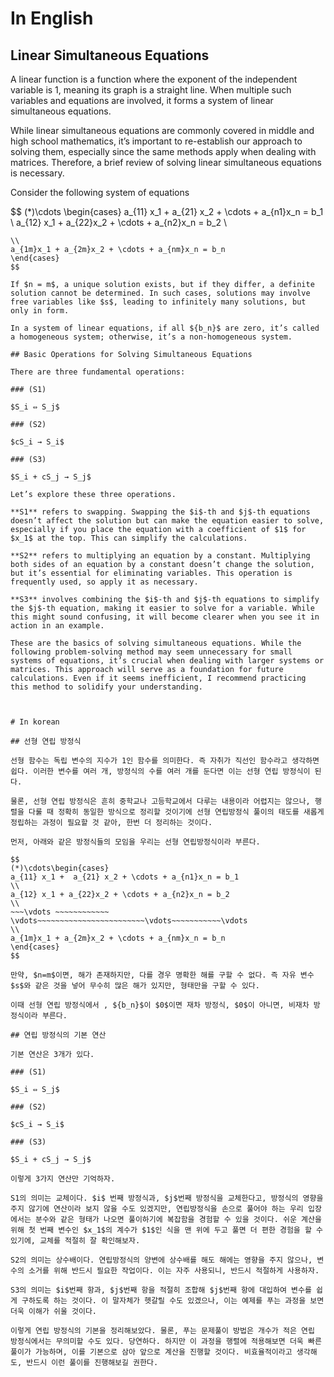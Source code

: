 # In English

## Linear Simultaneous Equations

A linear function is a function where the exponent of the independent variable is 1, meaning its graph is a straight line. When multiple such variables and equations are involved, it forms a system of linear simultaneous equations.

While linear simultaneous equations are commonly covered in middle and high school mathematics, it’s important to re-establish our approach to solving them, especially since the same methods apply when dealing with matrices. Therefore, a brief review of solving linear simultaneous equations is necessary.

Consider the following system of equations

$$
(*)\cdots \begin{cases}
a_{11} x_1 +  a_{21} x_2 + \cdots + a_{n1}x_n = b_1
\\
a_{12} x_1 + a_{22}x_2 + \cdots + a_{n2}x_n = b_2
\\
~~~\vdots ~~~~~~~~~~~~ \vdots~~~~~~~~~~~~~~~~~~~~~~~~\vdots~~~~~~~~~~~\vdots 
\\
a_{1m}x_1 + a_{2m}x_2 + \cdots + a_{nm}x_n = b_n
\end{cases}
$$

If $n = m$, a unique solution exists, but if they differ, a definite solution cannot be determined. In such cases, solutions may involve free variables like $s$, leading to infinitely many solutions, but only in form.

In a system of linear equations, if all ${b_n}$ are zero, it’s called a homogeneous system; otherwise, it’s a non-homogeneous system.

## Basic Operations for Solving Simultaneous Equations

There are three fundamental operations:

### (S1)

$S_i ⇔ S_j$

### (S2)

$cS_i → S_i$

### (S3)

$S_i + cS_j → S_j$

Let’s explore these three operations.

**S1** refers to swapping. Swapping the $i$-th and $j$-th equations doesn’t affect the solution but can make the equation easier to solve, especially if you place the equation with a coefficient of $1$ for $x_1$ at the top. This can simplify the calculations.

**S2** refers to multiplying an equation by a constant. Multiplying both sides of an equation by a constant doesn’t change the solution, but it’s essential for eliminating variables. This operation is frequently used, so apply it as necessary.

**S3** involves combining the $i$-th and $j$-th equations to simplify the $j$-th equation, making it easier to solve for a variable. While this might sound confusing, it will become clearer when you see it in action in an example.

These are the basics of solving simultaneous equations. While the following problem-solving method may seem unnecessary for small systems of equations, it’s crucial when dealing with larger systems or matrices. This approach will serve as a foundation for future calculations. Even if it seems inefficient, I recommend practicing this method to solidify your understanding.



# In korean

## 선형 연립 방정식

선형 함수는 독립 변수의 지수가 1인 함수를 의미한다. 즉 자취가 직선인 함수라고 생각하면 쉽다. 이러한 변수를 여러 개, 방정식의 수를 여러 개를 둔다면 이는 선형 연립 방정식이 된다.

물론, 선형 연립 방정식은 흔히 중학교나 고등학교에서 다루는 내용이라 어렵지는 않으나, 행렬을 다룰 때 정확히 동일한 방식으로 정리할 것이기에 선형 연립방정식 풀이의 태도를 새롭게 정립하는 과정이 필요할 것 같아, 한번 더 정리하는 것이다.

먼저, 아래와 같은 방정식들의 모임을 우리는 선형 연립방정식이라 부른다.

$$
(*)\cdots\begin{cases}
a_{11} x_1 +  a_{21} x_2 + \cdots + a_{n1}x_n = b_1
\\
a_{12} x_1 + a_{22}x_2 + \cdots + a_{n2}x_n = b_2
\\
~~~\vdots ~~~~~~~~~~~~ \vdots~~~~~~~~~~~~~~~~~~~~~~~~\vdots~~~~~~~~~~~\vdots 
\\
a_{1m}x_1 + a_{2m}x_2 + \cdots + a_{nm}x_n = b_n
\end{cases}
$$

만약, $n=m$이면, 해가 존재하지만, 다를 경우 명확한 해를 구할 수 없다. 즉 자유 변수 $s$와 같은 것을 넣어 무수히 많은 해가 있지만, 형태만을 구할 수 있다.

이때 선형 연립 방정식에서 , ${b_n}$이 $0$이면 재차 방정식, $0$이 아니면, 비재차 방정식이라 부른다.

## 연립 방정식의 기본 연산

기본 연산은 3개가 있다.

### (S1)

$S_i ⇔ S_j$

### (S2)

$cS_i → S_i$

### (S3)

$S_i + cS_j → S_j$

이렇게 3가지 연산만 기억하자.

S1의 의미는 교체이다. $i$ 번째 방정식과, $j$번째 방정식을 교체한다고, 방정식의 영향을 주지 않기에 연산이라 보지 않을 수도 있겠지만, 연립방정식을 손으로 풀어야 하는 우리 입장에서는 분수와 같은 형태가 나오면 풀이하기에 복잡함을 경험할 수 있을 것이다. 쉬운 계산을 위해 첫 번째 변수인 $x_1$의 계수가 $1$인 식을 맨 위에 두고 풀면 더 편한 경험을 할 수 있기에, 교체를 적절히 잘 확인해보자.

S2의 의미는 상수배이다. 연립방정식의 양변에 상수배를 해도 해에는 영향을 주지 않으나, 변수의 소거를 위해 반드시 필요한 작업이다. 이는 자주 사용되니, 반드시 적절하게 사용하자.

S3의 의미는 $i$번째 항과, $j$번째 항을 적절히 조합해 $j$번째 항에 대입하여 변수를 쉽게 구하도록 하는 것이다. 이 말자체가 헷갈릴 수도 있겠으나, 이는 예제를 푸는 과정을 보면 더욱 이해가 쉬울 것이다.

이렇게 연립 방정식의 기본을 정리해보았다. 물론, 푸는 문제풀이 방법은 개수가 적은 연립 방정식에서는 무의미할 수도 있다. 당연하다. 하지만 이 과정을 행렬에 적용해보면 더욱 빠른 풀이가 가능하며, 이를 기본으로 삼아 앞으로 계산을 진행할 것이다. 비효율적이라고 생각해도, 반드시 이런 풀이를 진행해보길 권한다.













